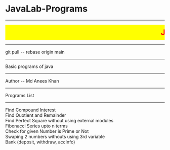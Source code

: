# JavaLab-Programs
<hr>
    <marquee style="font-size: 24px; color: red; background-color: yellow; font-weight: bold; padding: 10px;">
      JAVA LAB
    </marquee>
<hr>
git pull -- rebase origin main
<hr>
Basic programs of java
<hr>
Author -- Md Anees Khan 
<hr>
Programs List 
<hr>
Find Compound Interest <br>
Find Quotient and Remainder <br>
Find Perfect Square without using external modules <br>
Fibonacci Series upto n terms <br>
Check for given Number is Prime or Not <br>
Swaping 2 numbers withouts using 3rd variable <br>
Bank (deposit, withdraw, accInfo)
